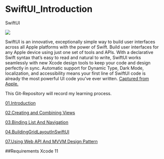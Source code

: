 # SwiftUI_Introduction
SwiftUI

![](https://developer.apple.com/assets/elements/icons/swiftui/swiftui-96x96_2x.png)

SwiftUI is an innovative, exceptionally simple way to build user interfaces across all Apple platforms with the power of Swift. Build user interfaces for any Apple device using just one set of tools and APIs. With a declarative Swift syntax that’s easy to read and natural to write, SwiftUI works seamlessly with new Xcode design tools to keep your code and design perfectly in sync. Automatic support for Dynamic Type, Dark Mode, localization, and accessibility means your first line of SwiftUI code is already the most powerful UI code you’ve ever written. [Captured from Apple.][SwiftUI]

This Git-Repository will record my learning process.

[01.Introduction][01.Introduction]

[02.Creating and Combining Views][02.Creating and Combining Views]

[03.Binding List And Navigation][03.Binding List And Navigation]

[04.BuildingGridLayoutInSwiftUI][04.BuildingGridLayoutInSwiftUI]

[07.Using Web API And MVVM Design Pattern][07.Using Web API And MVVM Design Pattern]

##Requirements
Xcode 11

  [SwiftUI]: <https://developer.apple.com/xcode/swiftui/>
  [01.Introduction]: <https://github.com/der1598c/SwiftUI_Introduction/tree/master/01.Introduction>
  [02.Creating and Combining Views]: <https://github.com/der1598c/SwiftUI_Introduction/tree/master/02.Creating and Combining Views>
  [03.Binding List And Navigation]: <https://github.com/der1598c/SwiftUI_Introduction/tree/master/03.Binding List And Navigation>
  [04.BuildingGridLayoutInSwiftUI]: <https://github.com/der1598c/SwiftUI_Introduction/tree/master/04.BuildingGridLayoutInSwiftUI>
  [07.Using Web API And MVVM Design Pattern]: <https://github.com/der1598c/SwiftUI_Introduction/tree/master/07.Using Web API And MVVM Design Pattern>
